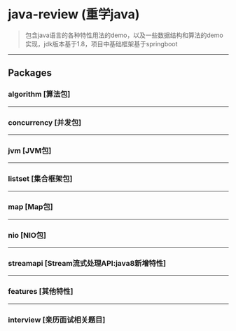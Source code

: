 # java-review (重学java)
>包含java语言的各种特性用法的demo，以及一些数据结构和算法的demo实现，jdk版本基于1.8，项目中基础框架基于springboot

***

## Packages
### algorithm [算法包] 
---
### concurrency [并发包]
---
### jvm [JVM包]
---
### listset [集合框架包]
---
### map [Map包]
---
### nio [NIO包]
---
### streamapi [Stream流式处理API:java8新增特性]
---
### features [其他特性]
---
### interview [亲历面试相关题目]

